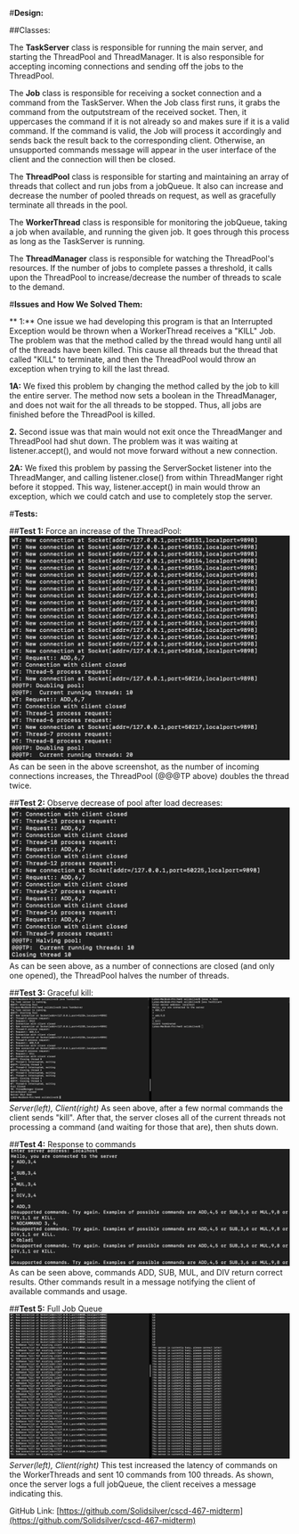 #**Design:**

##Classes:

 The **TaskServer** class is responsible for running the main server, and starting the ThreadPool and ThreadManager. It is also responsible for accepting incoming connections and sending off the jobs to the ThreadPool.

 The **Job** class is responsible for receiving a socket connection and a command from the TaskServer. When the Job class first runs, it grabs the command from the outputstream of the received socket.  Then, it uppercases the command if it is not already so and makes sure if it is a valid command.  If the command is valid, the Job will process it accordingly and sends back the result back to the corresponding client. Otherwise, an unsupported commands message will appear in the user interface of the client and the connection will then be closed.

 The **ThreadPool** class is responsible for starting and maintaining an array of threads that collect and run jobs from a jobQueue. It also can increase and decrease the number of pooled threads on request, as well as gracefully terminate all threads in the pool.

 The **WorkerThread** class is responsible for monitoring the jobQueue, taking a job when available, and running the given job. It goes through this process as long as the TaskServer is running.

 The **ThreadManager** class is responsible for watching the ThreadPool&#39;s resources. If the number of jobs to complete passes a threshold, it calls upon the ThreadPool to increase/decrease the number of threads to scale to the demand.

#**Issues and How We Solved Them:**

**        1:** One issue we had developing this program is that an Interrupted Exception would be thrown when a WorkerThread receives a &quot;KILL&quot; Job. The problem was that the method called by the thread would hang until all of the threads have been killed. This cause all threads but the thread that called &quot;KILL&quot; to terminate, and then the ThreadPool would throw an exception when trying to kill the last thread.

  **1A:** We fixed this problem by changing the method called by the job to kill the entire server. The method now sets a boolean in the ThreadManager, and does not wait for the all threads to be stopped. Thus, all jobs are finished before the ThreadPool is killed.

  **2.** Second issue was that main would not exit once the ThreadManger and ThreadPool had shut down. The problem was it was waiting at listener.accept(), and would not move forward without a new connection.

  **2A:** We fixed this problem by passing the ServerSocket listener into the ThreadManger, and calling listener.close() from within ThreadManger right before it stopped. This way, listener.accept() in main would throw an exception, which we could catch and use to completely stop the server.



#**Tests:**

##**Test 1:** Force an increase of the ThreadPool:
![TEST1](/public/TESTincthread.png)
As can be seen in the above screenshot, as the number of incoming connections increases, the ThreadPool (@@@TP above) doubles the thread twice.


##**Test 2:** Observe decrease of pool after load decreases:
![TEST2](/public/TESTdecthread.png)
As can be seen above, as a number of connections are closed (and only one opened), the ThreadPool halves the number of threads.


##**Test 3:** Graceful kill:
![TEST3](/public/TESTkill.png)
_Server(left), Client(right)_
As seen above, after a few normal commands the client sends &quot;kill&quot;. After that, the server closes all of the current threads not processing a command (and waiting for those that are), then shuts down.



##**Test 4:** Response to commands
![TEST4](/public/TESTcmds.png)
As can be seen above, commands ADD, SUB, MUL, and DIV return correct results. Other commands result in a message notifying the client of available commands and usage.


##**Test 5:** Full Job Queue
![TEST5](/public/TESTfuljq.png)
_Server(left), Client(right)_
This test increased the latency of commands on the WorkerThreads and sent 10 commands from 100 threads. As shown, once the server logs a full jobQueue, the client receives a message indicating this.



GitHub Link: [https://github.com/Solidsilver/cscd-467-midterm](https://github.com/Solidsilver/cscd-467-midterm)